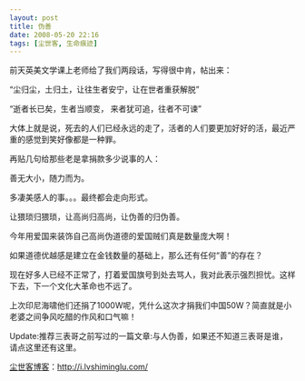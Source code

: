 ```yaml
---
layout: post
title: 伪善
date: 2008-05-20 22:16
tags: [尘世客, 生命痕迹]
---
```

前天英美文学课上老师给了我们两段话，写得很中肯，帖出来：

“尘归尘，土归土，让往生者安宁，让在世者重获解脱”

“逝者长已矣，生者当顺变， 来者犹可追，往者不可谏”

大体上就是说，死去的人们已经永远的走了，活者的人们要更加好好的活，最近严重的感觉到笑好像都是一种罪。

再贴几句给那些老是拿捐款多少说事的人：

善无大小，随力而为。

多凄美感人的事。。。最终都会走向形式。

让猥琐归猥琐，让高尚归高尚，让伪善的归伪善。

今年用爱国来装饰自己高尚伪道德的爱国贼们真是数量庞大啊！

如果道德优越感是建立在金钱数量的基础上，那么还有任何“善”的存在？

现在好多人已经不正常了，打着爱国旗号到处去骂人，我对此表示强烈担忧。这样下去，下一个文化大革命也不远了。

上次印尼海啸他们还捐了1000W呢，凭什么这次才捐我们中国50W？简直就是小老婆之间争风吃醋的作风和口气嘛！

Update:推荐三表哥之前写过的一篇文章:与人伪善，如果还不知道三表哥是谁，请点这里还有这里。

<a href="http://i.lvshiminglu.com/">尘世客博客</a>：<a href="http://i.lvshiminglu.com/">http://i.lvshiminglu.com/</a>

